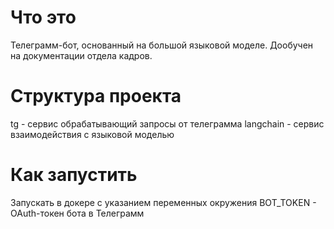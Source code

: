 # Что это
Телеграмм-бот, основанный на большой языковой моделе. Дообучен на документации отдела кадров. 

# Структура проекта
tg - сервис обрабатывающий запросы от телеграмма
langchain - сервис взаимодействия с языковой моделью

# Как запустить
Запускать в докере с указанием переменных окружения
BOT_TOKEN - OAuth-токен бота в Телеграмм
